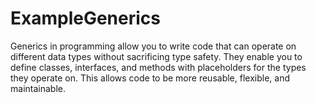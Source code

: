 # ExampleGenerics
Generics in programming allow you to write code that can operate on different data types without sacrificing type safety. They enable you to define classes, interfaces, and methods with placeholders for the types they operate on. This allows code to be more reusable, flexible, and maintainable.
